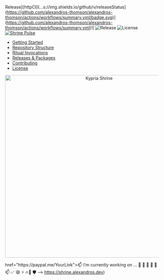 Release](httpCI](...s://img.shields.io/github/v/releaseStatus](https://github.com/alexandros-thomson/alexandros-thomson/actions/workflows/summary.yml/badge.svg)](https://github.com/alexandros-thomson/alexandros-thomson/actions/workflows/summary.yml)![
![Release](httpCI](https://github.com/alexandros-thomson/alexandros-thomson/actions/workflows/ci.yml/badge.svg)s://img.shields.io/github/v/release/alexandros-thomson/alexandros-thomson)
![License](https://img.shields.io/github/license/alexandros-thomson/alexandros-thomson)[![Shrine Pulse](https://img.shields.io/github/actions/workflow/status/alexandros-thomson/alexandros-thomson/summary.yml?label=Shrine%20Pulse&logo=github&style=flat-square&color=critical)](https://github.com/alexandros-thomson/alexandros-thomson/actions/workflows/summary.yml)

<!--<!-- TOC -->
- [Getting Started](#getting-started)
- [Repository Structure](#repository-structure)
- [Ritual Invocations](#ritual-invocations)
- [Releases & Packages](#releases--packages)
- [Contributing](#contributing)
- [License](#license)
<!-- /TOC --><p align="center">
  <img src="https://path.to/your/cover-image.png" alt="Kypria Shrine" width="600"/>
</p>href="https://paypal.me/YourLink"><img
**alexandros-thomson/alexandros-thomson** is a ✨ _special_ ✨ repository because its `README.md` (this file) appears on your GitHub profile.

 📫 
I’m currently working on ...
  🧬 🌱 👯 🤔 💬 📫 ✅  😄 ⚡ 🔥🧬 🛡️
-->
https://shrine.alexandros.dev)
